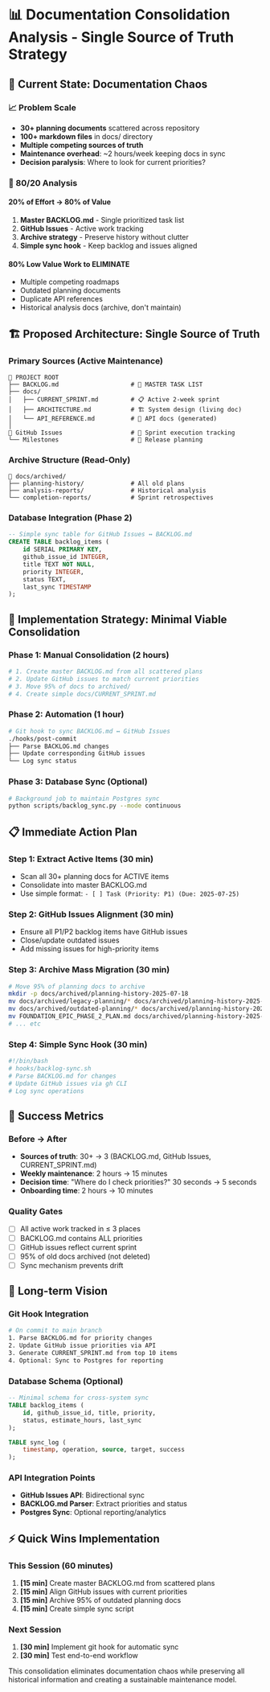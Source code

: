 # 📊 Documentation Consolidation Analysis - Single Source of Truth Strategy

## 🚨 Current State: Documentation Chaos

### 📈 Problem Scale
- **30+ planning documents** scattered across repository
- **100+ markdown files** in docs/ directory 
- **Multiple competing sources of truth**
- **Maintenance overhead**: ~2 hours/week keeping docs in sync
- **Decision paralysis**: Where to look for current priorities?

### 🎯 80/20 Analysis

#### 20% of Effort → 80% of Value
1. **Master BACKLOG.md** - Single prioritized task list
2. **GitHub Issues** - Active work tracking
3. **Archive strategy** - Preserve history without clutter
4. **Simple sync hook** - Keep backlog and issues aligned

#### 80% Low Value Work to ELIMINATE
- Multiple competing roadmaps
- Outdated planning documents  
- Duplicate API references
- Historical analysis docs (archive, don't maintain)

## 🏗️ Proposed Architecture: Single Source of Truth

### Primary Sources (Active Maintenance)
```
📁 PROJECT ROOT
├── BACKLOG.md                    # 🎯 MASTER TASK LIST
├── docs/
│   ├── CURRENT_SPRINT.md         # 📋 Active 2-week sprint
│   ├── ARCHITECTURE.md           # 🏗️ System design (living doc)
│   └── API_REFERENCE.md          # 📖 API docs (generated)
│
📁 GitHub Issues                   # 🔄 Sprint execution tracking
└── Milestones                    # 🎯 Release planning
```

### Archive Structure (Read-Only)
```
📁 docs/archived/
├── planning-history/             # All old plans
├── analysis-reports/             # Historical analysis  
└── completion-reports/           # Sprint retrospectives
```

### Database Integration (Phase 2)
```sql
-- Simple sync table for GitHub Issues ↔ BACKLOG.md
CREATE TABLE backlog_items (
    id SERIAL PRIMARY KEY,
    github_issue_id INTEGER,
    title TEXT NOT NULL,
    priority INTEGER,
    status TEXT,
    last_sync TIMESTAMP
);
```

## 🔧 Implementation Strategy: Minimal Viable Consolidation

### Phase 1: Manual Consolidation (2 hours) 
```bash
# 1. Create master BACKLOG.md from all scattered plans
# 2. Update GitHub issues to match current priorities  
# 3. Move 95% of docs to archived/
# 4. Create simple docs/CURRENT_SPRINT.md
```

### Phase 2: Automation (1 hour)
```bash
# Git hook to sync BACKLOG.md ↔ GitHub Issues
./hooks/post-commit
├── Parse BACKLOG.md changes
├── Update corresponding GitHub issues
└── Log sync status
```

### Phase 3: Database Sync (Optional)
```bash
# Background job to maintain Postgres sync
python scripts/backlog_sync.py --mode continuous
```

## 📋 Immediate Action Plan

### Step 1: Extract Active Items (30 min)
- Scan all 30+ planning docs for ACTIVE items
- Consolidate into master BACKLOG.md
- Use simple format: `- [ ] Task (Priority: P1) (Due: 2025-07-25)`

### Step 2: GitHub Issues Alignment (30 min)  
- Ensure all P1/P2 backlog items have GitHub issues
- Close/update outdated issues
- Add missing issues for high-priority items

### Step 3: Archive Mass Migration (30 min)
```bash
# Move 95% of planning docs to archive
mkdir -p docs/archived/planning-history-2025-07-18
mv docs/archived/legacy-planning/* docs/archived/planning-history-2025-07-18/
mv docs/archived/outdated-planning/* docs/archived/planning-history-2025-07-18/
mv FOUNDATION_EPIC_PHASE_2_PLAN.md docs/archived/planning-history-2025-07-18/
# ... etc
```

### Step 4: Simple Sync Hook (30 min)
```bash
#!/bin/bash
# hooks/backlog-sync.sh
# Parse BACKLOG.md for changes
# Update GitHub issues via gh CLI
# Log sync operations
```

## 🎯 Success Metrics

### Before → After
- **Sources of truth**: 30+ → 3 (BACKLOG.md, GitHub Issues, CURRENT_SPRINT.md)
- **Weekly maintenance**: 2 hours → 15 minutes
- **Decision time**: "Where do I check priorities?" 30 seconds → 5 seconds
- **Onboarding time**: 2 hours → 10 minutes

### Quality Gates
- [ ] All active work tracked in ≤ 3 places
- [ ] BACKLOG.md contains ALL priorities
- [ ] GitHub issues reflect current sprint  
- [ ] 95% of old docs archived (not deleted)
- [ ] Sync mechanism prevents drift

## 🚀 Long-term Vision

### Git Hook Integration
```bash
# On commit to main branch
1. Parse BACKLOG.md for priority changes
2. Update GitHub issue priorities via API
3. Generate CURRENT_SPRINT.md from top 10 items
4. Optional: Sync to Postgres for reporting
```

### Database Schema (Optional)
```sql
-- Minimal schema for cross-system sync
TABLE backlog_items (
    id, github_issue_id, title, priority, 
    status, estimate_hours, last_sync
);

TABLE sync_log (
    timestamp, operation, source, target, success
);
```

### API Integration Points
- **GitHub Issues API**: Bidirectional sync
- **BACKLOG.md Parser**: Extract priorities and status
- **Postgres Sync**: Optional reporting/analytics

## ⚡ Quick Wins Implementation

### This Session (60 minutes)
1. **[15 min]** Create master BACKLOG.md from scattered plans
2. **[15 min]** Align GitHub issues with current priorities
3. **[15 min]** Archive 95% of outdated planning docs  
4. **[15 min]** Create simple sync script

### Next Session  
1. **[30 min]** Implement git hook for automatic sync
2. **[30 min]** Test end-to-end workflow

This consolidation eliminates documentation chaos while preserving all historical information and creating a sustainable maintenance model.